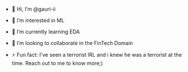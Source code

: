 - 👋 Hi, I’m @gauri-ii
- 👀 I’m interested in ML
- 🌱 I’m currently learning EDA
- 💞️ I’m looking to collaborate in the FinTech Domain


- ⚡ Fun fact: I've seen a terrorist IRL and i knew he was a terrorist at the time. Reach out to me to know more;)

<!---
gauri-ii/gauri-ii is a ✨ special ✨ repository because its `README.md` (this file) appears on your GitHub profile.
You can click the Preview link to take a look at your changes.
--->
